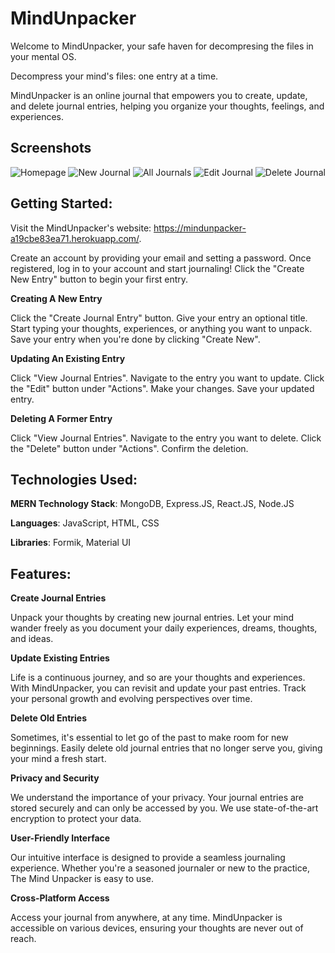 # **MindUnpacker**

Welcome to MindUnpacker, your safe haven for decompresing the files in your mental OS.

Decompress your mind's files: one entry at a time.

MindUnpacker is an online journal that empowers you to create, update, and delete journal entries, helping you organize your thoughts, feelings, and experiences. 

## **Screenshots**
![Homepage](https://github.com/jasonjjiang/mindunpacker/assets/124200590/0b69f08e-19ee-4386-9e74-aa6fdfb8331e)
![New Journal](https://github.com/jasonjjiang/mindunpacker/assets/124200590/9c98bdf8-dc19-4167-b47b-69bbbd12bbdb)
![All Journals](https://github.com/jasonjjiang/mindunpacker/assets/124200590/e2e8a69b-54ca-4ba6-b5c5-abf474ab0f40)
![Edit Journal](https://github.com/jasonjjiang/mindunpacker/assets/124200590/fc1ffec6-b802-4b8f-8df5-ea781f7d4f64)
![Delete Journal](https://github.com/jasonjjiang/mindunpacker/assets/124200590/5863931b-9e91-4cd3-8b6f-5af5da2b5f34)

## **Getting Started**:

Visit the MindUnpacker's website: https://mindunpacker-a19cbe83ea71.herokuapp.com/.

Create an account by providing your email and setting a password. Once registered, log in to your account and start journaling! Click the "Create New Entry" button to begin your first entry.

**Creating A New Entry**

Click the "Create Journal Entry" button. Give your entry an optional title. Start typing your thoughts, experiences, or anything you want to unpack. Save your entry when you're done by clicking "Create New".

**Updating An Existing Entry**

Click "View Journal Entries". Navigate to the entry you want to update. Click the "Edit" button under "Actions". Make your changes. Save your updated entry.

**Deleting A Former Entry**

Click "View Journal Entries". Navigate to the entry you want to delete. Click the "Delete" button under "Actions". Confirm the deletion.

## **Technologies Used**:

**MERN Technology Stack**: MongoDB, Express.JS, React.JS, Node.JS

**Languages**: JavaScript, HTML, CSS

**Libraries**: Formik, Material UI

## **Features**:

**Create Journal Entries**

Unpack your thoughts by creating new journal entries. Let your mind wander freely as you document your daily experiences, dreams, thoughts, and ideas. 

**Update Existing Entries**

Life is a continuous journey, and so are your thoughts and experiences. With MindUnpacker, you can revisit and update your past entries. Track your personal growth and evolving perspectives over time.

**Delete Old Entries**

Sometimes, it's essential to let go of the past to make room for new beginnings. Easily delete old journal entries that no longer serve you, giving your mind a fresh start.

**Privacy and Security**

We understand the importance of your privacy. Your journal entries are stored securely and can only be accessed by you. We use state-of-the-art encryption to protect your data.

**User-Friendly Interface**

Our intuitive interface is designed to provide a seamless journaling experience. Whether you're a seasoned journaler or new to the practice, The Mind Unpacker is easy to use.

**Cross-Platform Access**

Access your journal from anywhere, at any time. MindUnpacker is accessible on various devices, ensuring your thoughts are never out of reach.

